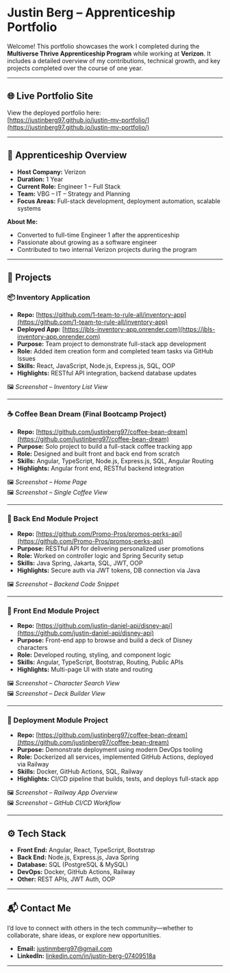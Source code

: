 # Justin Berg – Apprenticeship Portfolio

Welcome! This portfolio showcases the work I completed during the **Multiverse Thrive Apprenticeship Program** while working at **Verizon**. It includes a detailed overview of my contributions, technical growth, and key projects completed over the course of one year.

---

## 🌐 Live Portfolio Site

View the deployed portfolio here:  
[https://justinberg97.github.io/justin-mv-portfolio/](https://justinberg97.github.io/justin-mv-portfolio/)

---

## 📌 Apprenticeship Overview

- **Host Company:** Verizon  
- **Duration:** 1 Year  
- **Current Role:** Engineer 1 – Full Stack  
- **Team:** VBG – IT – Strategy and Planning  
- **Focus Areas:** Full-stack development, deployment automation, scalable systems  

**About Me:**
- Converted to full-time Engineer 1 after the apprenticeship  
- Passionate about growing as a software engineer  
- Contributed to two internal Verizon projects during the program  

---

## 💼 Projects

### 📦 Inventory Application

- **Repo:** [https://github.com/1-team-to-rule-all/inventory-app](https://github.com/1-team-to-rule-all/inventory-app)  
- **Deployed App:** [https://jbls-inventory-app.onrender.com](https://jbls-inventory-app.onrender.com)  
- **Purpose:** Team project to demonstrate full-stack app development  
- **Role:** Added item creation form and completed team tasks via GitHub Issues  
- **Skills:** React, JavaScript, Node.js, Express.js, SQL, OOP  
- **Highlights:** RESTful API integration, backend database updates  

🖼️ *Screenshot – Inventory List View*

---

### ☕ Coffee Bean Dream (Final Bootcamp Project)

- **Repo:** [https://github.com/justinberg97/coffee-bean-dream](https://github.com/justinberg97/coffee-bean-dream)  
- **Purpose:** Solo project to build a full-stack coffee tracking app  
- **Role:** Designed and built front and back end from scratch  
- **Skills:** Angular, TypeScript, Node.js, Express.js, SQL, Angular Routing  
- **Highlights:** Angular front end, RESTful backend integration  

🖼️ *Screenshot – Home Page*  
🖼️ *Screenshot – Single Coffee View*

---

### 🔧 Back End Module Project

- **Repo:** [https://github.com/Promo-Pros/promos-perks-api](https://github.com/Promo-Pros/promos-perks-api)  
- **Purpose:** RESTful API for delivering personalized user promotions  
- **Role:** Worked on controller logic and Spring Security setup  
- **Skills:** Java Spring, Jakarta, SQL, JWT, OOP  
- **Highlights:** Secure auth via JWT tokens, DB connection via Java  

🖼️ *Screenshot – Backend Code Snippet*

---

### 🎨 Front End Module Project

- **Repo:** [https://github.com/justin-daniel-api/disney-api](https://github.com/justin-daniel-api/disney-api)  
- **Purpose:** Front-end app to browse and build a deck of Disney characters  
- **Role:** Developed routing, styling, and component logic  
- **Skills:** Angular, TypeScript, Bootstrap, Routing, Public APIs  
- **Highlights:** Multi-page UI with state and routing  

🖼️ *Screenshot – Character Search View*  
🖼️ *Screenshot – Deck Builder View*

---

### 🚀 Deployment Module Project

- **Repo:** [https://github.com/justinberg97/coffee-bean-dream](https://github.com/justinberg97/coffee-bean-dream)  
- **Purpose:** Demonstrate deployment using modern DevOps tooling  
- **Role:** Dockerized all services, implemented GitHub Actions, deployed via Railway  
- **Skills:** Docker, GitHub Actions, SQL, Railway  
- **Highlights:** CI/CD pipeline that builds, tests, and deploys full-stack app  

🖼️ *Screenshot – Railway App Overview*  
🖼️ *Screenshot – GitHub CI/CD Workflow*

---

## ⚙️ Tech Stack

- **Front End:** Angular, React, TypeScript, Bootstrap  
- **Back End:** Node.js, Express.js, Java Spring  
- **Database:** SQL (PostgreSQL & MySQL)  
- **DevOps:** Docker, GitHub Actions, Railway  
- **Other:** REST APIs, JWT Auth, OOP  

---

## 📬 Contact Me

I’d love to connect with others in the tech community—whether to collaborate, share ideas, or explore new opportunities.

- **Email:** [justinmberg97@gmail.com](mailto:justinmberg97@gmail.com)  
- **LinkedIn:** [linkedin.com/in/justin-berg-07409518a](https://www.linkedin.com/in/justin-berg-07409518a/)

---